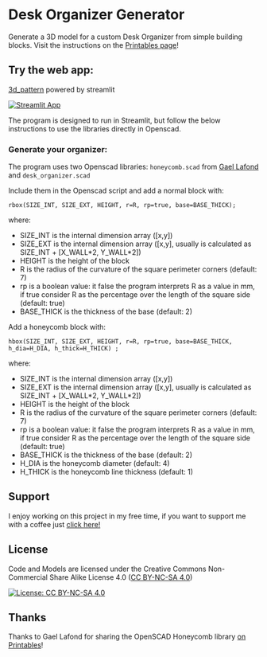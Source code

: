 # Desk Organizer Generator
Generate a 3D model for a custom Desk Organizer from simple building blocks. Visit the instructions on the [Printables page](https://www.printables.com/it/model/498850-desk-organizer-generator)!

## Try the web app:

[3d_pattern](https://lmonari5-3d-pattern.streamlit.app/) powered by streamlit

[![Streamlit App](https://static.streamlit.io/badges/streamlit_badge_black_white.svg)](https://lmonari5-3d-pattern.streamlit.app/)

The program is designed to run in Streamlit, but follow the below instructions to use the libraries directly in Openscad.

### Generate your organizer:

The program uses two Openscad libraries: `honeycomb.scad` from [Gael Lafond](https://www.printables.com/it/@GaelLafond) and `desk_organizer.scad`

Include them in the Openscad script and add a normal block with:
```
rbox(SIZE_INT, SIZE_EXT, HEIGHT, r=R, rp=true, base=BASE_THICK);
```
where:
- SIZE_INT is the internal dimension array ([x,y])
- SIZE_EXT is the internal dimension array ([x,y], usually is calculated as SIZE_INT + [X_WALL\*2, Y_WALL\*2])
- HEIGHT is the height of the block
- R is the radius of the curvature of the square perimeter corners (default: 7)
- rp is a boolean value: it false the program interprets R as a value in mm, if true consider R as the percentage over the length of the square side (default: true)
- BASE_THICK is the thickness of the base (default: 2)

Add a honeycomb block with:
```
hbox(SIZE_INT, SIZE_EXT, HEIGHT, r=R, rp=true, base=BASE_THICK, h_dia=H_DIA, h_thick=H_THICK) ;
```
where:
- SIZE_INT is the internal dimension array ([x,y])
- SIZE_EXT is the internal dimension array ([x,y], usually is calculated as SIZE_INT + [X_WALL\*2, Y_WALL\*2])
- HEIGHT is the height of the block
- R is the radius of the curvature of the square perimeter corners (default: 7)
- rp is a boolean value: it false the program interprets R as a value in mm, if true consider R as the percentage over the length of the square side (default: true)
- BASE_THICK is the thickness of the base (default: 2)
- H_DIA is the honeycomb diameter (default: 4)
- H_THICK is the honeycomb line thickness (default: 1)
 
## Support

I enjoy working on this project in my free time, if you want to support me with a coffee just [click here!](https://www.paypal.com/donate/?hosted_button_id=V4LJ3Z3B3KXRY)

## License

Code and Models are licensed under the Creative Commons Non-Commercial Share Alike License 4.0 ([CC BY-NC-SA 4.0](https://creativecommons.org/licenses/by-nc-sa/4.0/))

[![License: CC BY-NC-SA 4.0](https://img.shields.io/badge/License-CC%20BY--NC--SA%204.0-lightgrey.svg)](https://creativecommons.org/licenses/by-nc-sa/4.0/)

## Thanks

Thanks to Gael Lafond for sharing the OpenSCAD Honeycomb library [on Printables](https://www.printables.com/it/model/263718-honeycomb-library-openscad)! 
